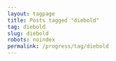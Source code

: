 ```yaml
---
layout: tagpage
title: Posts tagged "diebold"
tag: diebold
slug: diebold
robots: noindex
permalink: /progress/tag/diebold
---
```

